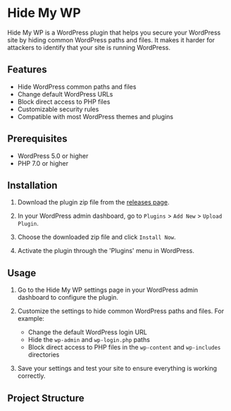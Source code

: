 # Hide My WP

Hide My WP is a WordPress plugin that helps you secure your WordPress site by hiding common WordPress paths and files. It makes it harder for attackers to identify that your site is running WordPress.

## Features

- Hide WordPress common paths and files
- Change default WordPress URLs
- Block direct access to PHP files
- Customizable security rules
- Compatible with most WordPress themes and plugins

## Prerequisites

- WordPress 5.0 or higher
- PHP 7.0 or higher

## Installation

1. Download the plugin zip file from the [releases page](https://github.com/yourusername/hidemywp/releases).

2. In your WordPress admin dashboard, go to `Plugins` > `Add New` > `Upload Plugin`.

3. Choose the downloaded zip file and click `Install Now`.

4. Activate the plugin through the 'Plugins' menu in WordPress.

## Usage

1. Go to the Hide My WP settings page in your WordPress admin dashboard to configure the plugin.

2. Customize the settings to hide common WordPress paths and files. For example:
    - Change the default WordPress login URL
    - Hide the `wp-admin` and `wp-login.php` paths
    - Block direct access to PHP files in the `wp-content` and `wp-includes` directories

3. Save your settings and test your site to ensure everything is working correctly.

## Project Structure
